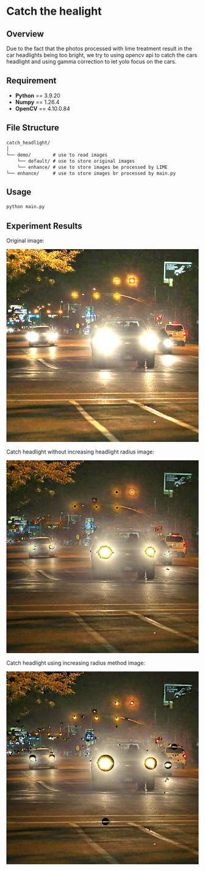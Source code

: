 # Catch the healight

##  Overview
Due to the fact that the photos processed with lime treatment result in the car headlights being too bright, we try to using opencv api to catch the cars headlight and using gamma correction to let yolo focus on the cars.

## Requirement
* __Python__ == 3.9.20  
* __Numpy__ == 1.26.4 
* __OpenCV__ == 4.10.0.84 

## File Structure
```
catch_headlight/
│
└── demo/        # use to read images
    └── default/ # use to store original images
    └── enhance/ # use to store images be processed by LIME
└── enhance/     # use to store images br processed by main.py
```

## Usage
```bash
python main.py 
```

## Experiment Results

Original image:

![original image](demo/enhance/night-driving_620_Out.png)

Catch headlight without increasing headlight radius image:

![without radius image](demo/erase_car_light_2.png)

Catch headlight using increasing radius method image:

![radius image](demo/erase_car_light.png)
